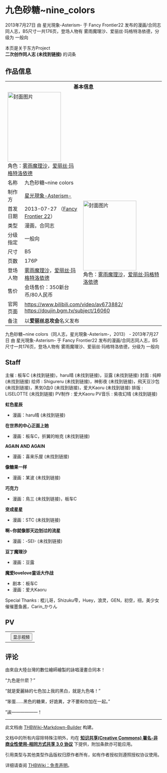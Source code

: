 # 九色砂糖~nine_colors

<!-- source html: G:\repos\THBWiki-Markdown-Builder\THBWikiMarkdown\Temp\main\0\09\ns0%3A%E4%B9%9D%E8%89%B2%E7%A0%82%E7%B3%96%7Enine_colors.html -->

2013年7月27日 由 星光現象-Asterism- 于 Fancy Frontier22 发布的漫画/合同志同人志，B5尺寸一共176页，登场人物有 雾雨魔理沙、爱丽丝·玛格特洛依德，分级为 一般向

本页是关于东方Project  
 **二次创作同人志 (未找到链接)** 的词条

## 作品信息

<table><tbody><tr><th colspan="3">基本信息</th></tr><tr><td class="cover-artwork-mobile" colspan="2"><a href="./文件-九色砂糖~nine_colors封面.jpg.md" class="image" title="封面图片"><img alt="封面图片" src="https://upload.thwiki.cc/thumb/e/e7/%E4%B9%9D%E8%89%B2%E7%A0%82%E7%B3%96~nine_colors%E5%B0%81%E9%9D%A2.jpg/171px-%E4%B9%9D%E8%89%B2%E7%A0%82%E7%B3%96~nine_colors%E5%B0%81%E9%9D%A2.jpg" decoding="async" loading="lazy" width="171" height="224" srcset="https://upload.thwiki.cc/thumb/e/e7/%E4%B9%9D%E8%89%B2%E7%A0%82%E7%B3%96~nine_colors%E5%B0%81%E9%9D%A2.jpg/257px-%E4%B9%9D%E8%89%B2%E7%A0%82%E7%B3%96~nine_colors%E5%B0%81%E9%9D%A2.jpg 1.5x, https://upload.thwiki.cc/thumb/e/e7/%E4%B9%9D%E8%89%B2%E7%A0%82%E7%B3%96~nine_colors%E5%B0%81%E9%9D%A2.jpg/343px-%E4%B9%9D%E8%89%B2%E7%A0%82%E7%B3%96~nine_colors%E5%B0%81%E9%9D%A2.jpg 2x" data-file-width="475" data-file-height="620"></a><div class="cover-char">角色：<a href="./雾雨魔理沙.md" title="雾雨魔理沙">雾雨魔理沙</a>，<a href="./爱丽丝·玛格特洛依德.md" title="爱丽丝·玛格特洛依德">爱丽丝·玛格特洛依德</a></div></td>
</tr><tr><td class="label">名称</td><td colspan="2"> 九色砂糖~nine colors </td></tr><tr><td class="label">制作方</td><td><a href="./星光現象-Asterism-.md" title="星光現象-Asterism-">星光現象-Asterism-</a></td><td class="cover-artwork" rowspan="8" style="min-width:224px;"><a href="./文件-九色砂糖~nine_colors封面.jpg.md" class="image" title="封面图片"><img alt="封面图片" src="https://upload.thwiki.cc/thumb/e/e7/%E4%B9%9D%E8%89%B2%E7%A0%82%E7%B3%96~nine_colors%E5%B0%81%E9%9D%A2.jpg/171px-%E4%B9%9D%E8%89%B2%E7%A0%82%E7%B3%96~nine_colors%E5%B0%81%E9%9D%A2.jpg" decoding="async" loading="lazy" width="171" height="224" srcset="https://upload.thwiki.cc/thumb/e/e7/%E4%B9%9D%E8%89%B2%E7%A0%82%E7%B3%96~nine_colors%E5%B0%81%E9%9D%A2.jpg/257px-%E4%B9%9D%E8%89%B2%E7%A0%82%E7%B3%96~nine_colors%E5%B0%81%E9%9D%A2.jpg 1.5x, https://upload.thwiki.cc/thumb/e/e7/%E4%B9%9D%E8%89%B2%E7%A0%82%E7%B3%96~nine_colors%E5%B0%81%E9%9D%A2.jpg/343px-%E4%B9%9D%E8%89%B2%E7%A0%82%E7%B3%96~nine_colors%E5%B0%81%E9%9D%A2.jpg 2x" data-file-width="475" data-file-height="620"></a><div class="cover-char">角色：<a href="./雾雨魔理沙.md" title="雾雨魔理沙">雾雨魔理沙</a>，<a href="./爱丽丝·玛格特洛依德.md" title="爱丽丝·玛格特洛依德">爱丽丝·玛格特洛依德</a></div></td>
</tr><tr><td class="label">首发日期</td><td>2013-07-27&#160;（<a href="/展会作品列表?e=Fancy+Frontier%2322">Fancy Frontier 22</a>）</td></tr><tr><td class="label">类型</td><td>漫画，合同志</td></tr><tr><td class="label">分级指定</td><td>一般向</td></tr><tr><td class="label">尺寸</td><td>B5</td></tr><tr><td class="label">页数</td><td>176P</td></tr><tr><td class="label">登场人物</td><td><a href="./雾雨魔理沙.md" title="雾雨魔理沙">雾雨魔理沙</a>，<a href="./爱丽丝·玛格特洛依德.md" title="爱丽丝·玛格特洛依德">爱丽丝·玛格特洛依德</a></td></tr><tr><td class="label">售价</td><td>会场售价：350新台币/80人民币</td></tr>
<tr><td class="label">官网页面</td><td colspan="2"><a rel="nofollow" class="external free" href="https://www.bilibili.com/video/av673882/">https://www.bilibili.com/video/av673882/</a><br><a rel="nofollow" class="external free" href="https://doujin.bgm.tv/subject/16060">https://doujin.bgm.tv/subject/16060</a></td></tr><tr><td class="label">备注</td><td colspan="2">以<b>爱丽丝总攻会</b>名义发布</td></tr></tbody></table>

九色砂糖~nine colors（同人志，星光現象-Asterism-，2013） - 2013年7月27日 由 星光現象-Asterism- 于 Fancy Frontier22 发布的漫画/合同志同人志，B5尺寸一共176页，登场人物有 雾雨魔理沙、爱丽丝·玛格特洛依德，分级为 一般向

## Staff
主催
: 板车C (未找到链接)，haru晴 (未找到链接)，豆露 (未找到链接)
封面
: 纯粹 (未找到链接)
绘师
: Shigureru (未找到链接)，神影夜 (未找到链接)，飛天豆沙包 (未找到链接)，黑気0血0 (未找到链接)，爱大Kaoru (未找到链接)
排版
: LISELOTTE (未找到链接)
PV制作
: 爱大Kaoru
PV音乐
: 紫夜幻晴 (未找到链接)

  
 **虹色星辰** 
  

- 漫画：haru晴 (未找到链接)

  
 **在世界的中心正面上她** 
  

- 漫画：板车C，折翼的帕克 (未找到链接)

  
 **AGAIN AND AGAIN** 
  

- 漫画：喜来乐屋 (未找到链接)

  
 **像糖果一样** 
  

- 漫画：某波 (未找到链接)

  
 **巧克力** 
  

- 漫画：鳥三 (未找到链接)，板车C

  
 **变成星星** 
  

- 漫画：STC (未找到链接)

  
 **啊~你就像那天边划过的流星** 
  

- 漫画：-SEI- (未找到链接)

  
 **豆丁魔理沙** 
  

- 漫画：豆露

  
 **魔爱lovelove童话大作战** 
  

- 剧本：板车C
- 漫画：爱大Kaoru

Special Thanks
: 棍儿哥，Shizuku雫，Huey，浪灵，GEN，初空，祤，美少女催催墨鱼酱，Carin_かりん


## PV
  


  

<table>
<tr><th style="text-align: center;"><a class="bilibili-title external text" target="_blank" rel="nofollow" style="margin: 0 0.4em 0 0.2em;"></a><input type="button" class="bilibili-toggle" value="显示视频" style="float: right;"></th></tr>
<tr class="bilibili-video" style="display: none;"><td></td></tr>
</table>






## 评论

  
由來自大陸台灣的數位繪師繪製的詠唱漫畫合同本！  

  

“九色是什麽？”  

“就是愛麗絲的七色加上我的黑白，就是九色咯！”  

“笨蛋……黑色的糖果，好詭異，才不要和你加在一起。”  

“誒——————！
  







---

此文档由 [THBWiki-Markdown-Builder](https://github.com/Delsin-Yu/THBWiki-Markdown-Builder) 构建。

文档中的所有内容除特殊注明外，均在 [**知识共享(Creative Commons) 署名-非商业性使用-相同方式共享 3.0 协议**](https://creativecommons.org/licenses/by-sa/3.0/deed.zh-hans) 下提供，附加条款亦可能应用。

引用类型与其他类型作品版权归原作者所有，如有作者授权则遵照授权协议使用。

详细请查阅 [THBWiki：免责声明](https://thbwiki.cc/THBWiki:%E5%85%8D%E8%B4%A3%E5%A3%B0%E6%98%8E)。

